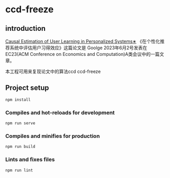 # ccd-freeze

## introduction
[Causal Estimation of User Learning in Personalized Systems∗](https://arxiv.org/pdf/2306.00485.pdf)
《在个性化推荐系统中评估用户习得效应》这篇论文是 Goolge 2023年6月2号发表在EC23(ACM Conference on Economics and Computation)A类会议中的一篇文章。

本工程可用来复现论文中的算法ccd ccd-freeze

## Project setup
```
npm install
```

### Compiles and hot-reloads for development
```
npm run serve
```

### Compiles and minifies for production
```
npm run build
```

### Lints and fixes files
```
npm run lint
```